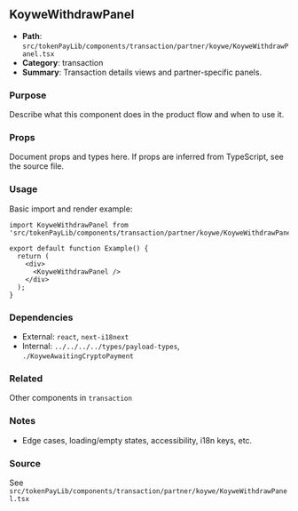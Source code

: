 ## KoyweWithdrawPanel

- **Path**: `src/tokenPayLib/components/transaction/partner/koywe/KoyweWithdrawPanel.tsx`
- **Category**: transaction
- **Summary**: Transaction details views and partner-specific panels.

### Purpose
Describe what this component does in the product flow and when to use it.

### Props
Document props and types here. If props are inferred from TypeScript, see the source file.

### Usage
Basic import and render example:


```tsx
import KoyweWithdrawPanel from 'src/tokenPayLib/components/transaction/partner/koywe/KoyweWithdrawPanel';

export default function Example() {
  return (
    <div>
      <KoyweWithdrawPanel />
    </div>
  );
}

```

### Dependencies
- External: `react`, `next-i18next`
- Internal: `../../../../types/payload-types`, `./KoyweAwaitingCryptoPayment`

### Related
Other components in `transaction`

### Notes
- Edge cases, loading/empty states, accessibility, i18n keys, etc.

### Source
See `src/tokenPayLib/components/transaction/partner/koywe/KoyweWithdrawPanel.tsx`
